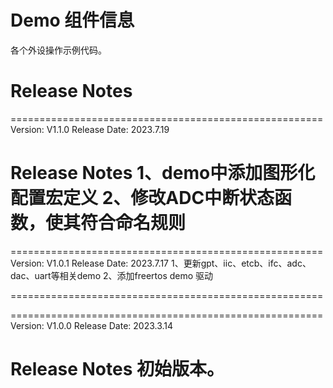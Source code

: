 # Demo 组件信息
各个外设操作示例代码。

# Release Notes
======================================================
Version: V1.1.0
Release Date: 2023.7.19

Release Notes
1、demo中添加图形化配置宏定义
2、修改ADC中断状态函数，使其符合命名规则
======================================================



======================================================
Version: V1.0.1
Release Date: 2023.7.17
1、更新gpt、iic、etcb、ifc、adc、dac、uart等相关demo
2、添加freertos demo 驱动

======================================================

======================================================
Version: V1.0.0
Release Date: 2023.3.14

Release Notes
初始版本。
======================================================
